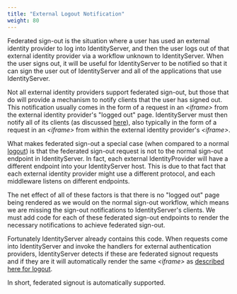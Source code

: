 ```yaml
---
title: "External Logout Notification"
weight: 80
---
```


Federated sign-out is the situation where a user has used an external identity provider to log into IdentityServer, and then the user logs out of that external identity provider via a workflow unknown to IdentityServer.
When the user signs out, it will be useful for IdentityServer to be notified so that it can sign the user out of IdentityServer and all of the applications that use IdentityServer.

Not all external identity providers support federated sign-out, but those that do will provide a mechanism to notify clients that the user has signed out.
This notification usually comes in the form of a request in an *\<iframe>* from the external identity provider's "logged out" page.
IdentityServer must then notify all of its clients (as discussed [here](../logout)), also typically in the form of a request in an *\<iframe>* from within the external identity provider's *\<iframe>*.

What makes federated sign-out a special case (when compared to a normal [logout](../logout)) is that the federated sign-out request is not to the normal sign-out endpoint in IdentityServer.
In fact, each external IdentityProvider will have a different endpoint into your IdentityServer host. 
This is due to that fact that each external identity provider might use a different protocol, and each middleware listens on different endpoints.

The net effect of all of these factors is that there is no "logged out" page being rendered as we would on the normal sign-out workflow, 
which means we are missing the sign-out notifications to IdentityServer's clients.
We must add code for each of these federated sign-out endpoints to render the necessary notifications to achieve federated sign-out.

Fortunately IdentityServer already contains this code. 
When requests come into IdentityServer and invoke the handlers for external authentication providers, IdentityServer detects if these are federated signout requests and if they are it will automatically render the same *\<iframe>* as [described here for logout](../logout).


In short, federated signout is automatically supported.
